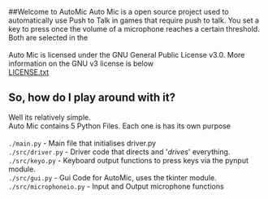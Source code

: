 ##Welcome to AutoMic
Auto Mic is a open source project used to automatically use Push to Talk in games that require push to talk. You set a 
key to press once the volume of a microphone reaches a certain threshold. Both are selected in the 
<br>
<br>
Auto Mic is licensed under the GNU General Public License v3.0. More information on the GNU v3 license is 
below<br>
[LICENSE.txt](./LICENSE.txt)
<br>
## So, how do I play around with it?

Well its relatively simple.
<br>
Auto Mic contains 5 Python Files. Each one is has its own purpose <br> 
<br>
`./main.py` - Main file that initialises driver.py <br>
`./src/driver.py` - Driver code that directs and '_drives_' everything. <br>
`./src/keyo.py` - Keyboard output functions to press keys via the pynput module. <br>
`./src/gui.py` - Gui Code for AutoMic, uses the tkinter module. <br>
`./src/microphoneio.py` - Input and Output microphone functions
